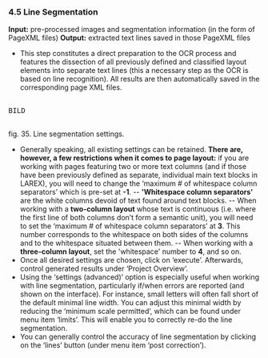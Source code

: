 ### 4.5	Line Segmentation

**Input:** pre-processed images and segmentation information (in the form of PageXML files)
**Output:** extracted text lines saved in those PageXML files


- This step constitutes a direct preparation to the OCR process and features the dissection of all previously defined and classified layout elements into separate text lines (this a necessary step as the OCR is based on line recognition). All results are then automatically saved in the corresponding page XML files.

<pre>

BILD

</pre>

fig. 35. Line segmentation settings.

- Generally speaking, all existing settings can be retained. **There are, however, a few restrictions when it comes to page layout:** if you are working with pages featuring two or more text columns (and if those have been previously defined as separate, individual main text blocks in LAREX), you will need to change the ‘maximum # of whitespace column separators’ which is pre-set at **-1**.
-- **'Whitespace column separators'** are the white columns devoid of text found around text blocks.
-- When working with a **two-column layout** whose text is continuous (i.e. where the first line of both columns don’t form a semantic unit), you will need to set the ‘maximum # of whitespace column separators’ at **3**. This number corresponds to the whitespace on both sides of the columns and to the whitespace situated between them.
-- When working with a **three-column layout**, set the 'whitespace' number to **4**, and so on.
- Once all desired settings are chosen, click on ‘execute’. Afterwards, control generated results under ‘Project Overview’.
- Using the ‘settings (advanced)’ option is especially useful when working with line segmentation, particularly if/when errors are reported (and shown on the interface). For instance, small letters will often fall short of the default minimal line width. You can adjust this minimal width by reducing the ‘minimum scale permitted’, which can be found under menu item ‘limits’. This will enable you to correctly re-do the line segmentation.
- You can generally control the accuracy of line segmentation by clicking on the ‘lines’ button (under menu item ‘post correction’).

